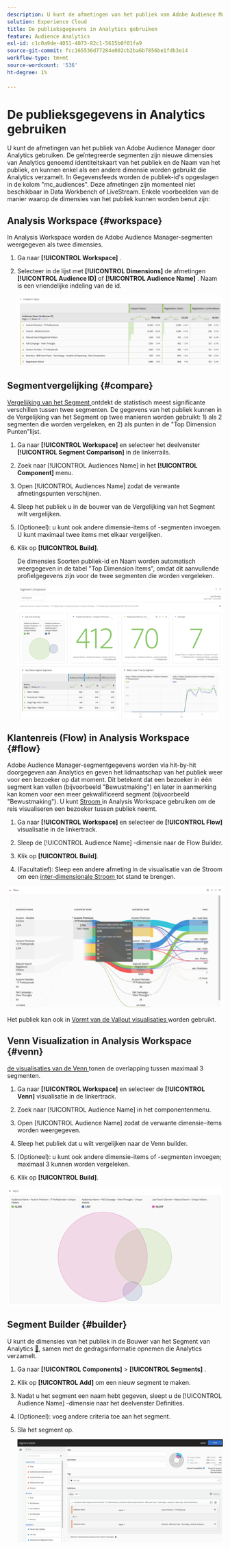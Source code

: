 ```yaml
---
description: U kunt de afmetingen van het publiek van Adobe Audience Manager door Analytics gebruiken. De geïntegreerde segmenten zijn nieuwe dimensies van Analytics genoemd identiteitskaart van het publiek en de Naam van het publiek, en kunnen enkel als een andere dimensie worden gebruikt die Analytics verzamelt. In Gegevensfeeds worden de publiek-id's opgeslagen in de kolom "mc_audiences". Deze afmetingen zijn momenteel niet beschikbaar in Data Workbench of LiveStream. Enkele voorbeelden van de manier waarop de dimensies van het publiek kunnen worden benut zijn
solution: Experience Cloud
title: De publieksgegevens in Analytics gebruiken
feature: Audience Analytics
exl-id: c1c0a9de-4051-4073-82c1-5615b0f01fa9
source-git-commit: fcc165536d77284e002cb2ba6b7856be1fdb3e14
workflow-type: tm+mt
source-wordcount: '536'
ht-degree: 1%

---
```


# De publieksgegevens in Analytics gebruiken

U kunt de afmetingen van het publiek van Adobe Audience Manager door Analytics gebruiken. De geïntegreerde segmenten zijn nieuwe dimensies van Analytics genoemd identiteitskaart van het publiek en de Naam van het publiek, en kunnen enkel als een andere dimensie worden gebruikt die Analytics verzamelt. In Gegevensfeeds worden de publiek-id&#39;s opgeslagen in de kolom &quot;mc_audiences&quot;. Deze afmetingen zijn momenteel niet beschikbaar in Data Workbench of LiveStream. Enkele voorbeelden van de manier waarop de dimensies van het publiek kunnen worden benut zijn:

## Analysis Workspace {#workspace}

In Analysis Workspace worden de Adobe Audience Manager-segmenten weergegeven als twee dimensies.

1. Ga naar **[!UICONTROL Workspace]** .
1. Selecteer in de lijst met **[!UICONTROL Dimensions]** de afmetingen **[!UICONTROL Audience ID]** of **[!UICONTROL Audience Name]** . Naam is een vriendelijke indeling van de id.

   ![](assets/aw-mcaudiences.png)

## Segmentvergelijking {#compare}

[ Vergelijking van het Segment ](/help/analyze/analysis-workspace/c-panels/c-segment-comparison/segment-comparison.md) ontdekt de statistisch meest significante verschillen tussen twee segmenten. De gegevens van het publiek kunnen in de Vergelijking van het Segment op twee manieren worden gebruikt: 1) als 2 segmenten die worden vergeleken, en 2) als punten in de &quot;Top Dimension Punten&quot;lijst.

1. Ga naar **[!UICONTROL Workspace]** en selecteer het deelvenster **[!UICONTROL Segment Comparison]** in de linkerrails.

1. Zoek naar [!UICONTROL Audiences Name] in het **[!UICONTROL Component]** menu.

1. Open [!UICONTROL Audiences Name] zodat de verwante afmetingspunten verschijnen.
1. Sleep het publiek u in de bouwer van de Vergelijking van het Segment wilt vergelijken.
1. (Optioneel): u kunt ook andere dimensie-items of -segmenten invoegen. U kunt maximaal twee items met elkaar vergelijken.
1. Klik op **[!UICONTROL Build]**.

   De dimensies Soorten publiek-id en Naam worden automatisch weergegeven in de tabel &quot;Top Dimension Items&quot;, omdat dit aanvullende profielgegevens zijn voor de twee segmenten die worden vergeleken.

   ![](assets/aud-segcompare.png)

## Klantenreis (Flow) in Analysis Workspace {#flow}

Adobe Audience Manager-segmentgegevens worden via hit-by-hit doorgegeven aan Analytics en geven het lidmaatschap van het publiek weer voor een bezoeker op dat moment. Dit betekent dat een bezoeker in één segment kan vallen (bijvoorbeeld &quot;Bewustmaking&quot;) en later in aanmerking kan komen voor een meer gekwalificeerd segment (bijvoorbeeld &quot;Bewustmaking&quot;). U kunt [ Stroom ](/help/analyze/analysis-workspace/visualizations/fallout/fallout-flow.md) in Analysis Workspace gebruiken om de reis visualiseren een bezoeker tussen publiek neemt.

1. Ga naar **[!UICONTROL Workspace]** en selecteer de **[!UICONTROL Flow]** visualisatie in de linkertrack.

1. Sleep de [!UICONTROL Audience Name] -dimensie naar de Flow Builder.
1. Klik op **[!UICONTROL Build]**.
1. (Facultatief): Sleep een andere afmeting in de visualisatie van de Stroom om een [ inter-dimensionale Stroom ](/help/analyze/analysis-workspace/visualizations/c-flow/multi-dimensional-flow.md) tot stand te brengen.

![](assets/flow-aamaudiences.png)

Het publiek kan ook in [ Vormt van de Vallout visualisaties ](/help/analyze/analysis-workspace/visualizations/fallout/fallout-flow.md) worden gebruikt.

## Venn Visualization in Analysis Workspace {#venn}

[ de visualisaties van de Venn ](/help/analyze/analysis-workspace/visualizations/venn.md) tonen de overlapping tussen maximaal 3 segmenten.

1. Ga naar **[!UICONTROL Workspace]** en selecteer de **[!UICONTROL Venn]** visualisatie in de linkertrack.

1. Zoek naar [!UICONTROL Audience Name] in het componentenmenu.
1. Open [!UICONTROL Audience Name] zodat de verwante dimensie-items worden weergegeven.
1. Sleep het publiek dat u wilt vergelijken naar de Venn builder.
1. (Optioneel): u kunt ook andere dimensie-items of -segmenten invoegen; maximaal 3 kunnen worden vergeleken.
1. Klik op **[!UICONTROL Build]**.

![](assets/venn-viz.png)

## Segment Builder {#builder}

U kunt de dimensies van het publiek in de Bouwer van het Segment van Analytics [&#128279;](/help/components/segmentation/segmentation-workflow/seg-build.md), samen met de gedragsinformatie opnemen die Analytics verzamelt.

1. Ga naar **[!UICONTROL Components]** > **[!UICONTROL Segments]** .
1. Klik op **[!UICONTROL Add]** om een nieuw segment te maken.
1. Nadat u het segment een naam hebt gegeven, sleept u de [!UICONTROL Audience Name] -dimensie naar het deelvenster Definities.
1. (Optioneel): voeg andere criteria toe aan het segment.
1. Sla het segment op.

   ![](assets/aud-segbuilder.png)

